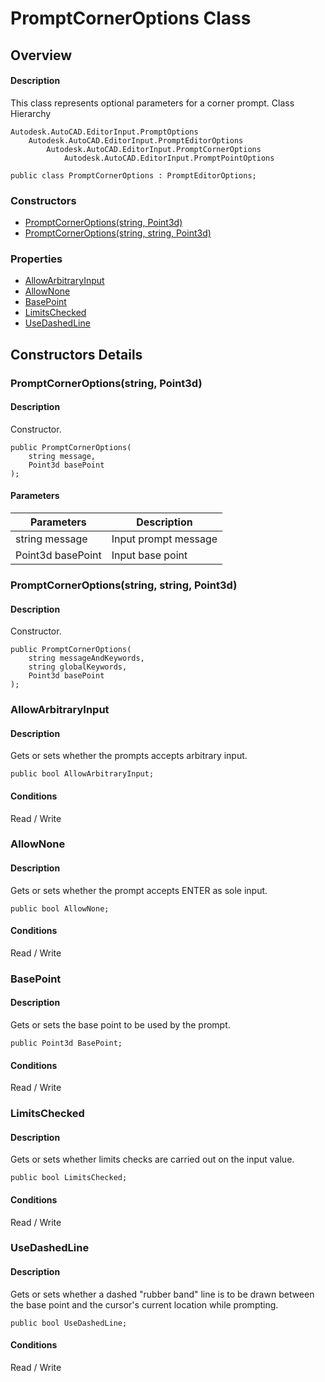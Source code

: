 # PromptCornerOptions Class

## Overview

#### Description
This class represents optional parameters for a corner prompt.
Class Hierarchy
```text
Autodesk.AutoCAD.EditorInput.PromptOptions
    Autodesk.AutoCAD.EditorInput.PromptEditorOptions
        Autodesk.AutoCAD.EditorInput.PromptCornerOptions
            Autodesk.AutoCAD.EditorInput.PromptPointOptions
```

```text
public class PromptCornerOptions : PromptEditorOptions;
```

### Constructors

- [PromptCornerOptions(string, Point3d)](#promptcorneroptions(string,-point3d))
- [PromptCornerOptions(string, string, Point3d)](#promptcorneroptions(string,-string,-point3d))

### Properties

- [AllowArbitraryInput](#allowarbitraryinput)
- [AllowNone](#allownone)
- [BasePoint](#basepoint)
- [LimitsChecked](#limitschecked)
- [UseDashedLine](#usedashedline)


## Constructors Details

### PromptCornerOptions(string, Point3d)

#### Description
Constructor.
```text
public PromptCornerOptions(
    string message, 
    Point3d basePoint
);
```

#### Parameters
| Parameters | Description |
| --- | --- |
| string message | Input prompt message |
| Point3d basePoint | Input base point |

### PromptCornerOptions(string, string, Point3d)

#### Description
Constructor.
```text
public PromptCornerOptions(
    string messageAndKeywords, 
    string globalKeywords, 
    Point3d basePoint
);
```

### AllowArbitraryInput

#### Description
Gets or sets whether the prompts accepts arbitrary input.
```text
public bool AllowArbitraryInput;
```

#### Conditions
Read / Write
### AllowNone

#### Description
Gets or sets whether the prompt accepts ENTER as sole input.
```text
public bool AllowNone;
```

#### Conditions
Read / Write
### BasePoint

#### Description
Gets or sets the base point to be used by the prompt.
```text
public Point3d BasePoint;
```

#### Conditions
Read / Write
### LimitsChecked

#### Description
Gets or sets whether limits checks are carried out on the input value.
```text
public bool LimitsChecked;
```

#### Conditions
Read / Write
### UseDashedLine

#### Description
Gets or sets whether a dashed "rubber band" line is to be drawn between the base point and the cursor's current location while prompting.
```text
public bool UseDashedLine;
```

#### Conditions
Read / Write